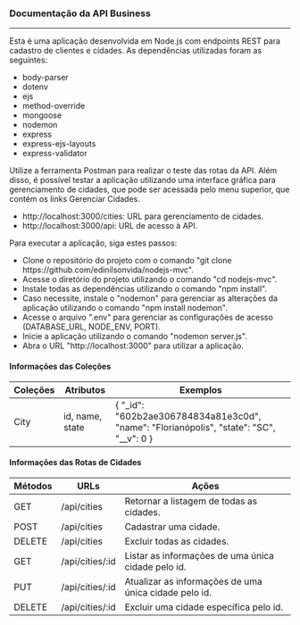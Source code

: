 <h3>Documentação da API Business</h3>
<hr>
<p>Esta é uma aplicação desenvolvida em Node.js com endpoints REST para cadastro de clientes e cidades. As dependências
    utilizadas foram as seguintes:</p>
<ul>
    <li>body-parser</li>
    <li>dotenv</li>
    <li>ejs</li>
    <li>method-override</li>
    <li>mongoose</li>
    <li>nodemon</li>
    <li>express</li>
    <li>express-ejs-layouts</li>
    <li>express-validator</li>
</ul>
<p>Utilize a ferramenta Postman para realizar o teste das rotas da API. Além disso, é possível testar a aplicação
    utilizando uma interface gráfica para
    gerenciamento de cidades, que pode ser acessada pelo menu superior, que contém os links Gerenciar
    Cidades.</p>
<ul>
    <li>http://localhost:3000/cities: URL para gerenciamento de cidades.</li>
    <li>http://localhost:3000/api: URL de acesso à API.</li>
</ul>
<p>Para executar a aplicação, siga estes passos:</p>
<ul>
    <li>Clone o repositório do projeto com o comando "git clone https://github.com/edinilsonvida/nodejs-mvc".</li>
    <li>Acesse o diretório do projeto utilizando o comando "cd nodejs-mvc".</li>
    <li>Instale todas as dependências utilizando o comando "npm install". </li>
    <li>Caso necessite, instale o "nodemon" para gerenciar as alterações da aplicação utilizando o comando "npm install
        nodemon".</li>
    <li>Acesse o arquivo ".env" para gerenciar as configurações de acesso (DATABASE_URL, NODE_ENV, PORT).</li>
    <li>Inicie a aplicação utilizando o comando "nodemon server.js".</li>
    <li>Abra o URL "http://localhost:3000" para utilizar a aplicação.</li>
</ul>
<h4>Informações das Coleções</h4>
<table>
    <thead>
        <tr>
            <th>Coleções</th>
            <th>Atributos</th>
            <th>Exemplos</th>
        </tr>
    </thead>
    <tbody>
        <tr>
            <td>City</td>
            <td>id, name, state</td>
            <td>
                {
                "_id": "602b2ae306784834a81e3c0d",
                "name": "Florianópolis",
                "state": "SC",
                "__v": 0
                }
            </td>
        </tr>
    </tbody>
</table>
<h4>Informações das Rotas de Cidades</h4>
<table>
    <thead>
        <tr>
            <th>Métodos</th>
            <th>URLs</th>
            <th>Ações</th>
        </tr>
    </thead>
    <tbody>
        <tr>
            <td>GET</td>
            <td>/api/cities</td>
            <td>Retornar a listagem de todas as cidades.</td>
        </tr>
        <tr>
            <td>POST</td>
            <td>/api/cities</td>
            <td>Cadastrar uma cidade.</td>
        </tr>
        <tr>
            <td>DELETE</td>
            <td>/api/cities</td>
            <td>Excluir todas as cidades.</td>
        </tr>
        <tr>
            <td>GET</td>
            <td>/api/cities/:id</td>
            <td>Listar as informações de uma única cidade pelo id.</td>
        </tr>
        <tr>
            <td>PUT</td>
            <td>/api/cities/:id</td>
            <td>Atualizar as informações de uma única cidade pelo id.</td>
        </tr>
        <tr>
            <td>DELETE</td>
            <td>/api/cities/:id</td>
            <td>Excluir uma cidade específica pelo id.</td>
        </tr>
    </tbody>
</table>
